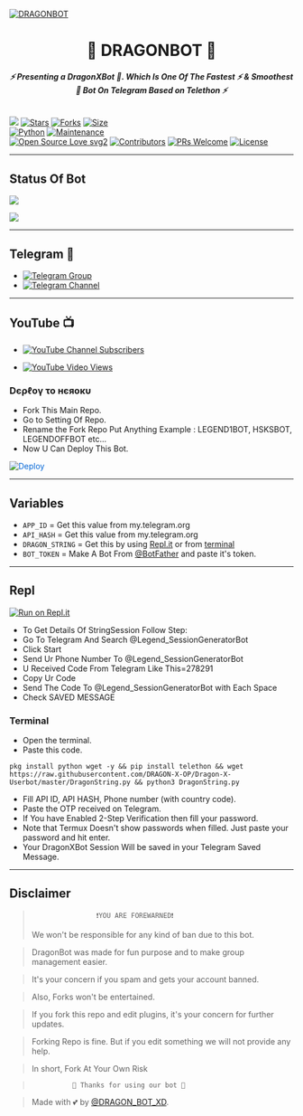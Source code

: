 [![DRAGONBOT](https://te.legra.ph/file/483797734b7e953479c15.jpg)](https://github.com/DRAGON-X-OP/Dragon-X-Userbot)


<h1 align="center">
<b> 🐉 DRAGONBOT 🐲 </b>
</h1>

<h6 align="center">
  <b>⚡ Presenting a DragonXBot 🐉. Which Is One Of The Fastest ⚡ & Smoothest 🙂 Bot On Telegram Based on Telethon ⚡</b>
</h6>


[![](https://img.shields.io/badge/DragonXbot-v1.0-blue)](#)
[![Stars](https://img.shields.io/github/stars/DRAGON-X-OP/Dragon-X-Userbot?style=flat-square&color=yellow)](https://github.com/DRAGON-X-OP/Dragon-X-Userbot/stargazers)
[![Forks](https://img.shields.io/github/forks/DRAGON-X-OP/Dragon-X-Userbot?style=flat-square&color=orange)](https://github.com/DRAGON-X-OP/Dragon-X-Userbot/fork)
[![Size](https://img.shields.io/github/repo-size/DRAGON-X-OP/Dragon-X-Userbot?style=flat-square&color=green)](https://github.com/DRAGON-X-OP/Dragon-X-Userbot/)   
[![Python](https://img.shields.io/badge/Python-v3.10.2-blue)](https://www.python.org/)
[![Maintenance](https://img.shields.io/badge/Maintained%3F-yes-green.svg)](https://github.com/DRAGON-X-OP/Dragon-X-Userbot/graphs/commit-activity)   
[![Open Source Love svg2](https://badges.frapsoft.com/os/v2/open-source.svg?v=103)](https://github.com/DRAGON-X-OP/Dragon-X-Userbot)
[![Contributors](https://img.shields.io/github/contributors/DRAGON-X-OP/Dragon-X-Userbot?style=flat-square&color=green)](https://github.com/DRAGON-X-OP/Dragon-X-Userbot/graphs/contributors)
[![PRs Welcome](https://img.shields.io/badge/PRs-welcome-brightgreen.svg?style=flat-square)](https://makeapullrequest.com)
[![License](https://img.shields.io/badge/License-AGPL-blue)](https://github.com/DRAGON-X-OP/Dragon-X-Userbot/blob/main/LICENSE)   

------

## Status Of Bot 
<p align="left">
    <a href="https://github.com/DRAGON-X-OP/Dragon-X-Userbot/network/members"><img src="https://img.shields.io/github/forks/DRAGON-X-OP/Dragon-X-Userbot?label=Forks&logoColor=Black&style=social"></a><p align="left"><a href="https://github.com/DRAGON-X-OP/Dragon-X-Userbot/stargazers"><img src="https://img.shields.io/github/stars/DRAGON-X-OP/Dragon-X-Userbot?logoColor=Blue&style=social"></a><p align="left"><a href="https://github.com/DRAGON-X-OP/Dragon-X-Userbot"></a><p align="left"><a href="https://github.com/DRAGON-X-OP/Dragon-X-Userbot?"></a>

------

## Telegram 🏪
- [![Telegram Group](https://img.shields.io/badge/Telegram-Group-brightgreen)](https://t.me/DRAGON_X_USERBOT)
- [![Telegram Channel](https://img.shields.io/badge/Telegram-Channel-brightgreen)](https://t.me/DRAGON_BOT_XD)

------

## YouTube 📺
- [![YouTube Channel Subscribers](https://img.shields.io/youtube/channel/subscribers/UCU3TbwDYw8Iv0_DKQysWugg?style=social)](https://youtube.com/channel/UCU3TbwDYw8Iv0_DKQysWugg)

- [![YouTube Video Views](https://img.shields.io/youtube/views/CH_KO1wim2o?label=Tutorial+•+Heroku+•&style=social)](https://youtu.be/CH_KO1wim2o)

<h3> Dєρℓογ το нєяοκυ </h3>

- Fork This Main Repo.
- Go to Setting Of Repo.
- Rename the Fork Repo Put Anything Example : LEGEND1BOT, HSKSBOT, LEGENDOFFBOT etc...
- Now U Can Deploy This Bot.

<a href="https://heroku.com/deploy/" rel="nofollow" style="background-color: initial; box-sizing: border-box; color: #0366d6; text-decoration-line: none;"><img alt="Deploy" data-canonical-src="https://www.herokucdn.com/deploy/button.svg" src="https://camo.githubusercontent.com/83b0e95b38892b49184e07ad572c94c8038323fb/68747470733a2f2f7777772e6865726f6b7563646e2e636f6d2f6465706c6f792f627574746f6e2e737667" style="border-style: none; box-sizing: initial; max-width: 100%;" /></a></div>
</a>

---------

## Variables

- `APP_ID`  =  Get this value from my.telegram.org
- `API_HASH`  =  Get this value from my.telegram.org
- `DRAGON_STRING`  =  Get this by using [Repl.it](#Repl) or from [terminal](#Terminal)
- `BOT_TOKEN`  =  Make A Bot From [@BotFather](https://t.me/botfather) and paste it's token.
------

## Repl

[![Run on Repl.it](https://replit.com/badge/github/LEGEND-AI/LEGENDBOT)](https://replit.com/@KrishnaJaiswal1/LEGENDBOT#main.py)

- To Get Details Of StringSession Follow Step: 
- Go To Telegram And Search @Legend_SessionGeneratorBot
- Click Start
- Send Ur Phone Number To @Legend_SessionGeneratorBot
- U Received Code From Telegram Like This=278291
- Copy Ur Code
- Send The Code To @Legend_SessionGeneratorBot with Each Space
- Check SAVED MESSAGE

### Terminal
- Open the terminal.
- Paste this code.

`pkg install python wget -y && pip install telethon && wget https://raw.githubusercontent.com/DRAGON-X-OP/Dragon-X-Userbot/master/DragonString.py && python3 DragonString.py`
- Fill API ID, API HASH, Phone number (with country code).
- Paste the OTP received on Telegram.
- If You have Enabled 2-Step Verification then fill your password.
- Note that Termux Doesn't show passwords when filled. Just paste your password and hit enter.
- Your DragonXBot Session Will be saved in your Telegram Saved Message.



------
## Disclaimer
  
>                     ❗YOU ARE FOREWARNED❗
> We won't be responsible for any kind of ban due to this bot.

> DragonBot was made for fun purpose and to make group management easier.

> It's your concern if you spam and gets your account banned.

> Also, Forks won't be entertained.

> If you fork this repo and edit plugins, it's your concern for further updates.

> Forking Repo is fine. But if you edit something we will not provide any help.

> In short, Fork At Your Own Risk    

>               💖 Thanks for using our bot 💖

</details>


> Made with 💕 by [@DRAGON_BOT_XD](https://t.me/DRAGON_BOT_XD).    
